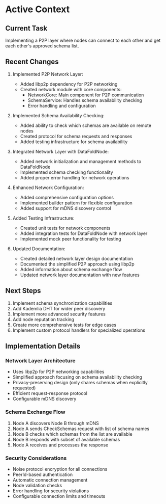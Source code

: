 # Active Context

## Current Task
Implementing a P2P layer where nodes can connect to each other and get each other's approved schema list.

## Recent Changes
1. Implemented P2P Network Layer:
   - Added libp2p dependency for P2P networking
   - Created network module with core components:
     - NetworkCore: Main component for P2P communication
     - SchemaService: Handles schema availability checking
     - Error handling and configuration

2. Implemented Schema Availability Checking:
   - Added ability to check which schemas are available on remote nodes
   - Created protocol for schema requests and responses
   - Added testing infrastructure for schema availability

3. Integrated Network Layer with DataFoldNode:
   - Added network initialization and management methods to DataFoldNode
   - Implemented schema checking functionality
   - Added proper error handling for network operations

4. Enhanced Network Configuration:
   - Added comprehensive configuration options
   - Implemented builder pattern for flexible configuration
   - Added support for mDNS discovery control

5. Added Testing Infrastructure:
   - Created unit tests for network components
   - Added integration tests for DataFoldNode with network layer
   - Implemented mock peer functionality for testing

6. Updated Documentation:
   - Created detailed network layer design documentation
   - Documented the simplified P2P approach using libp2p
   - Added information about schema exchange flow
   - Updated network layer documentation with new features

## Next Steps
1. Implement schema synchronization capabilities
2. Add Kademlia DHT for wider peer discovery
3. Implement more advanced security features
4. Add node reputation tracking
5. Create more comprehensive tests for edge cases
6. Implement custom protocol handlers for specialized operations

## Implementation Details

### Network Layer Architecture
- Uses libp2p for P2P networking capabilities
- Simplified approach focusing on schema availability checking
- Privacy-preserving design (only shares schemas when explicitly requested)
- Efficient request-response protocol
- Configurable mDNS discovery

### Schema Exchange Flow
1. Node A discovers Node B through mDNS
2. Node A sends CheckSchemas request with list of schema names
3. Node B checks which schemas from the list are available
4. Node B responds with subset of available schemas
5. Node A receives and processes the response

### Security Considerations
- Noise protocol encryption for all connections
- PeerId-based authentication
- Automatic connection management
- Node validation checks
- Error handling for security violations
- Configurable connection limits and timeouts
